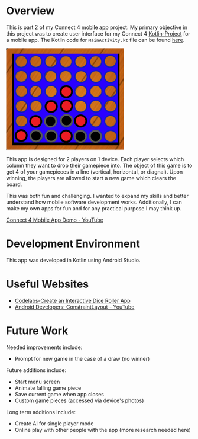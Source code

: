 # Overview

This is part 2 of my Connect 4 mobile app project. My primary objective in this project was to create user interface for my Connect 4 [Kotlin-Project](https://github.com/nomclawson/Kotlin-Project) for a mobile app. The Kotlin code for `MainActivity.kt` file can be found [here](https://github.com/nomclawson/Connect-4-Mobile-App/tree/master/app/src/main/java/com/example/helloworld).

![Connect 4 Icon](https://github.com/nomclawson/Connect-4-Mobile-App/blob/master/app/src/main/res/drawable/connect_4_icon_square.png?raw=true)

This app is designed for 2 players on 1 device. Each player selects which column they want to drop their gamepiece into. The object of this game is to get 4 of your gamepieces in a line (vertical, horizontal, or diagnal). Upon winning, the players are allowed to start a new game which clears the board.

This was both fun and challenging. I wanted to expand my skills and better understand how mobile software development works. Additionally, I can make my own apps for fun and for any practical purpose I may think up. 

[Connect 4 Mobile App Demo - YouTube](https://youtu.be/JRoIoCEVtpQ)

# Development Environment

This app was developed in Kotlin using Android Studio.

# Useful Websites

* [Codelabs-Create an Interactive Dice Roller App](https://developer.android.com/codelabs/basic-android-kotlin-training-create-dice-roller-app-with-button#3)
* [Android Developers: ConstraintLayout - YouTube](https://www.youtube.com/watch?v=P9Zstbk0lPw)

# Future Work

Needed improvements include:
* Prompt for new game in the case of a draw (no winner)

Future additions include:
* Start menu screen
* Animate falling game piece
* Save current game when app closes
* Custom game pieces (accessed via device's photos)

Long term additions include:
* Create AI for single player mode
* Online play with other people with the app (more research needed here)
